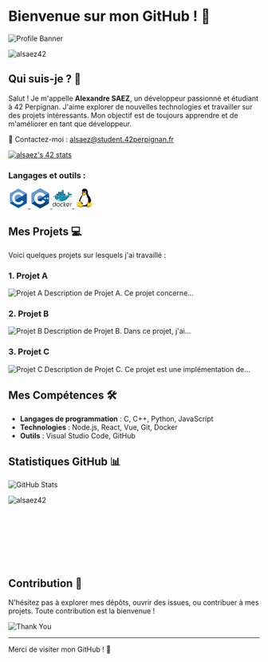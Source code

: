 # Bienvenue sur mon GitHub ! 👋

![Profile Banner](images/banner.png)

<p align="left"> <img src="https://komarev.com/ghpvc/?username=alsaez42&label=Profile%20views&color=0e75b6&style=flat" alt="alsaez42" /> </p>

## Qui suis-je ? 🤔

Salut ! Je m'appelle **Alexandre SAEZ**, un développeur passionné et étudiant à 42 Perpignan. J'aime explorer de nouvelles technologies et travailler sur des projets intéressants. Mon objectif est de toujours apprendre et de m'améliorer en tant que développeur.

📧 Contactez-moi : [alsaez@student.42perpignan.fr](mailto:alsaez@student.42perpignan.fr)

[![alsaez's 42 stats](https://badge42.coday.fr/api/v2/clyh421y73687701p42xasvhge/stats?cursusId=21&coalitionId=319)](https://github.com/Coday-meric/badge42)

<h3 align="left">Langages et outils :</h3>
<p align="left">
    <a href="https://www.cprogramming.com/" target="_blank" rel="noreferrer">
        <img src="https://raw.githubusercontent.com/devicons/devicon/master/icons/c/c-original.svg" alt="c" width="40" height="40"/>
    </a>
    <a href="https://www.w3schools.com/cpp/" target="_blank" rel="noreferrer">
        <img src="https://raw.githubusercontent.com/devicons/devicon/master/icons/cplusplus/cplusplus-original.svg" alt="cplusplus" width="40" height="40"/>
    </a>
    <a href="https://www.docker.com/" target="_blank" rel="noreferrer">
        <img src="https://raw.githubusercontent.com/devicons/devicon/master/icons/docker/docker-original-wordmark.svg" alt="docker" width="40" height="40"/>
    </a>
    <a href="https://www.linux.org/" target="_blank" rel="noreferrer">
        <img src="https://raw.githubusercontent.com/devicons/devicon/master/icons/linux/linux-original.svg" alt="linux" width="40" height="40"/>
    </a>
</p>

## Mes Projets 💻

Voici quelques projets sur lesquels j'ai travaillé :

### 1. Projet A
![Projet A](images/project_a.png)
Description de Projet A. Ce projet concerne...

### 2. Projet B
![Projet B](images/project_b.png)
Description de Projet B. Dans ce projet, j'ai...

### 3. Projet C
![Projet C](images/project_c.png)
Description de Projet C. Ce projet est une implémentation de...

## Mes Compétences 🛠️

- **Langages de programmation** : C, C++, Python, JavaScript
- **Technologies** : Node.js, React, Vue, Git, Docker
- **Outils** : Visual Studio Code, GitHub

## Statistiques GitHub 📊

![GitHub Stats](https://github-readme-stats.vercel.app/api?username=alsaez42&show_icons=true&theme=radical)

<p><img align="left" src="https://github-readme-stats.vercel.app/api/top-langs?username=alsaez42&show_icons=true&locale=fr&layout=compact" alt="alsaez42" /></p><br />

<br /><br /><br />
<br /><br /><br />

## Contribution 📝

N'hésitez pas à explorer mes dépôts, ouvrir des issues, ou contribuer à mes projets. Toute contribution est la bienvenue !

![Thank You](images/thank_you.png)

---

Merci de visiter mon GitHub ! 🙏
